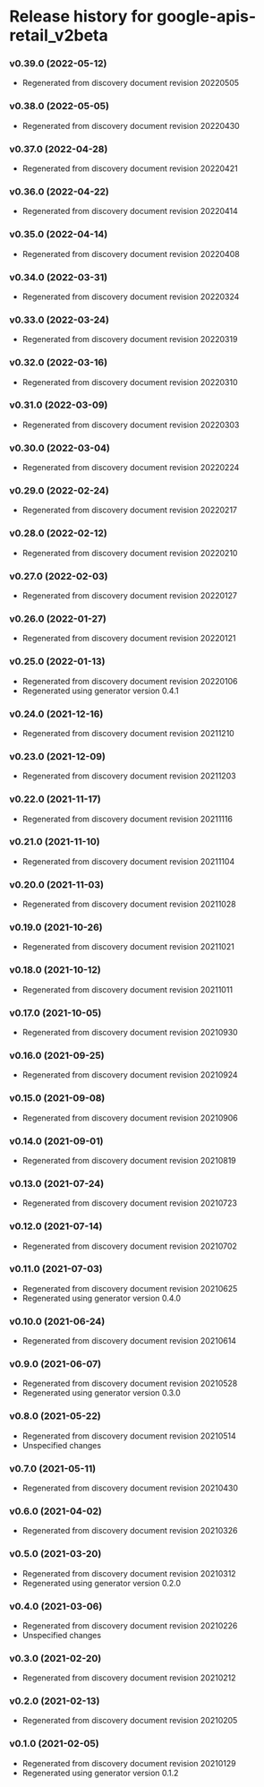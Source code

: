 # Release history for google-apis-retail_v2beta

### v0.39.0 (2022-05-12)

* Regenerated from discovery document revision 20220505

### v0.38.0 (2022-05-05)

* Regenerated from discovery document revision 20220430

### v0.37.0 (2022-04-28)

* Regenerated from discovery document revision 20220421

### v0.36.0 (2022-04-22)

* Regenerated from discovery document revision 20220414

### v0.35.0 (2022-04-14)

* Regenerated from discovery document revision 20220408

### v0.34.0 (2022-03-31)

* Regenerated from discovery document revision 20220324

### v0.33.0 (2022-03-24)

* Regenerated from discovery document revision 20220319

### v0.32.0 (2022-03-16)

* Regenerated from discovery document revision 20220310

### v0.31.0 (2022-03-09)

* Regenerated from discovery document revision 20220303

### v0.30.0 (2022-03-04)

* Regenerated from discovery document revision 20220224

### v0.29.0 (2022-02-24)

* Regenerated from discovery document revision 20220217

### v0.28.0 (2022-02-12)

* Regenerated from discovery document revision 20220210

### v0.27.0 (2022-02-03)

* Regenerated from discovery document revision 20220127

### v0.26.0 (2022-01-27)

* Regenerated from discovery document revision 20220121

### v0.25.0 (2022-01-13)

* Regenerated from discovery document revision 20220106
* Regenerated using generator version 0.4.1

### v0.24.0 (2021-12-16)

* Regenerated from discovery document revision 20211210

### v0.23.0 (2021-12-09)

* Regenerated from discovery document revision 20211203

### v0.22.0 (2021-11-17)

* Regenerated from discovery document revision 20211116

### v0.21.0 (2021-11-10)

* Regenerated from discovery document revision 20211104

### v0.20.0 (2021-11-03)

* Regenerated from discovery document revision 20211028

### v0.19.0 (2021-10-26)

* Regenerated from discovery document revision 20211021

### v0.18.0 (2021-10-12)

* Regenerated from discovery document revision 20211011

### v0.17.0 (2021-10-05)

* Regenerated from discovery document revision 20210930

### v0.16.0 (2021-09-25)

* Regenerated from discovery document revision 20210924

### v0.15.0 (2021-09-08)

* Regenerated from discovery document revision 20210906

### v0.14.0 (2021-09-01)

* Regenerated from discovery document revision 20210819

### v0.13.0 (2021-07-24)

* Regenerated from discovery document revision 20210723

### v0.12.0 (2021-07-14)

* Regenerated from discovery document revision 20210702

### v0.11.0 (2021-07-03)

* Regenerated from discovery document revision 20210625
* Regenerated using generator version 0.4.0

### v0.10.0 (2021-06-24)

* Regenerated from discovery document revision 20210614

### v0.9.0 (2021-06-07)

* Regenerated from discovery document revision 20210528
* Regenerated using generator version 0.3.0

### v0.8.0 (2021-05-22)

* Regenerated from discovery document revision 20210514
* Unspecified changes

### v0.7.0 (2021-05-11)

* Regenerated from discovery document revision 20210430

### v0.6.0 (2021-04-02)

* Regenerated from discovery document revision 20210326

### v0.5.0 (2021-03-20)

* Regenerated from discovery document revision 20210312
* Regenerated using generator version 0.2.0

### v0.4.0 (2021-03-06)

* Regenerated from discovery document revision 20210226
* Unspecified changes

### v0.3.0 (2021-02-20)

* Regenerated from discovery document revision 20210212

### v0.2.0 (2021-02-13)

* Regenerated from discovery document revision 20210205

### v0.1.0 (2021-02-05)

* Regenerated from discovery document revision 20210129
* Regenerated using generator version 0.1.2

